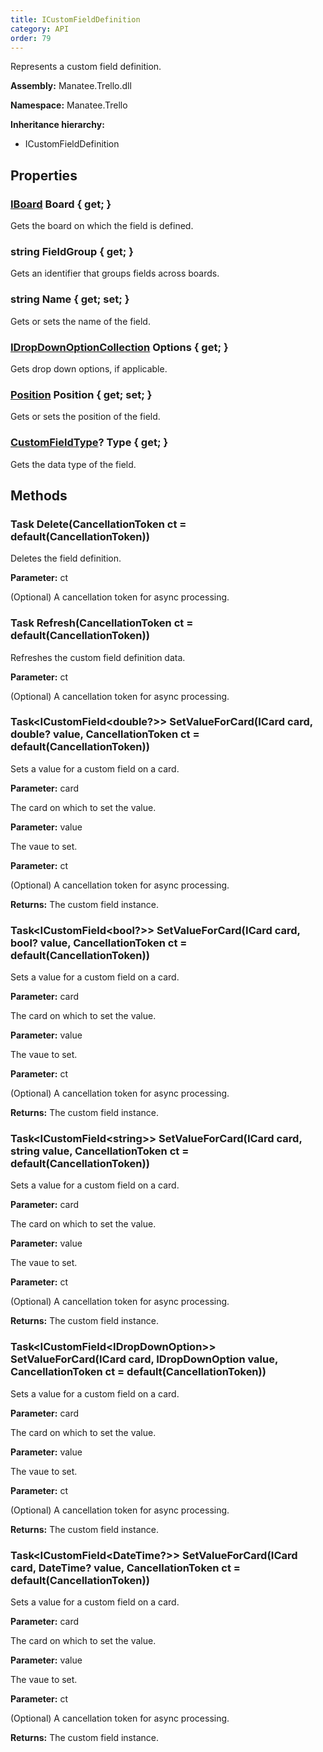 ```yaml
---
title: ICustomFieldDefinition
category: API
order: 79
---
```


Represents a custom field definition.

**Assembly:** Manatee.Trello.dll

**Namespace:** Manatee.Trello

**Inheritance hierarchy:**

- ICustomFieldDefinition

## Properties

### [IBoard](../IBoard#iboard) Board { get; }

Gets the board on which the field is defined.

### string FieldGroup { get; }

Gets an identifier that groups fields across boards.

### string Name { get; set; }

Gets or sets the name of the field.

### [IDropDownOptionCollection](../IDropDownOptionCollection#idropdownoptioncollection) Options { get; }

Gets drop down options, if applicable.

### [Position](../Position#position) Position { get; set; }

Gets or sets the position of the field.

### [CustomFieldType](../CustomFieldType#customfieldtype)? Type { get; }

Gets the data type of the field.

## Methods

### Task Delete(CancellationToken ct = default(CancellationToken))

Deletes the field definition.

**Parameter:** ct

(Optional) A cancellation token for async processing.

### Task Refresh(CancellationToken ct = default(CancellationToken))

Refreshes the custom field definition data.

**Parameter:** ct

(Optional) A cancellation token for async processing.

### Task&lt;ICustomField&lt;double?&gt;&gt; SetValueForCard(ICard card, double? value, CancellationToken ct = default(CancellationToken))

Sets a value for a custom field on a card.

**Parameter:** card

The card on which to set the value.

**Parameter:** value

The vaue to set.

**Parameter:** ct

(Optional) A cancellation token for async processing.

**Returns:** The custom field instance.

### Task&lt;ICustomField&lt;bool?&gt;&gt; SetValueForCard(ICard card, bool? value, CancellationToken ct = default(CancellationToken))

Sets a value for a custom field on a card.

**Parameter:** card

The card on which to set the value.

**Parameter:** value

The vaue to set.

**Parameter:** ct

(Optional) A cancellation token for async processing.

**Returns:** The custom field instance.

### Task&lt;ICustomField&lt;string&gt;&gt; SetValueForCard(ICard card, string value, CancellationToken ct = default(CancellationToken))

Sets a value for a custom field on a card.

**Parameter:** card

The card on which to set the value.

**Parameter:** value

The vaue to set.

**Parameter:** ct

(Optional) A cancellation token for async processing.

**Returns:** The custom field instance.

### Task&lt;ICustomField&lt;IDropDownOption&gt;&gt; SetValueForCard(ICard card, IDropDownOption value, CancellationToken ct = default(CancellationToken))

Sets a value for a custom field on a card.

**Parameter:** card

The card on which to set the value.

**Parameter:** value

The vaue to set.

**Parameter:** ct

(Optional) A cancellation token for async processing.

**Returns:** The custom field instance.

### Task&lt;ICustomField&lt;DateTime?&gt;&gt; SetValueForCard(ICard card, DateTime? value, CancellationToken ct = default(CancellationToken))

Sets a value for a custom field on a card.

**Parameter:** card

The card on which to set the value.

**Parameter:** value

The vaue to set.

**Parameter:** ct

(Optional) A cancellation token for async processing.

**Returns:** The custom field instance.

